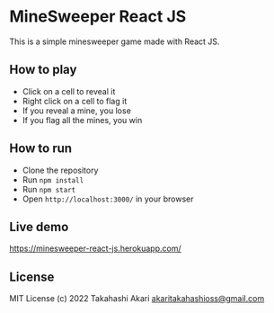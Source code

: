 # MineSweeper React JS
This is a simple minesweeper game made with React JS.

## How to play
- Click on a cell to reveal it
- Right click on a cell to flag it
- If you reveal a mine, you lose
- If you flag all the mines, you win

## How to run
- Clone the repository
- Run `npm install`
- Run `npm start`
- Open `http://localhost:3000/` in your browser

## Live demo
https://minesweeper-react-js.herokuapp.com/

## License
MIT License (c) 2022 Takahashi Akari <akaritakahashioss@gmail.com>